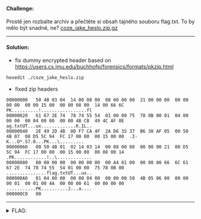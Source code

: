 #### Challenge:

Prostě jen rozbalte archiv a přečtěte si obsah tajného souboru flag.txt. To by mělo být snadné, ne? [coze_jake_heslo.zip.gz](./coze_jake_heslo.zip.gz ":ignore")

---

#### Solution:

- fix dummy encrypted header based on https://users.cs.jmu.edu/buchhofp/forensics/formats/pkzip.html

```bash
hexedit ./coze_jake_heslo.zip
```

- fixed zip headers

```console
00000000   50 4B 03 04  14 00 08 00  08 00 00 00  21 00 00 00  00 00 00 00  00 00 15 00  00 00 08 00  14 00 66 6C  PK..........!.................fl
00000020   61 67 2E 74  78 74 55 54  01 00 00 75  78 0B 00 01  04 00 00 00  00 04 00 00  00 00 4B CB  49 4C AF 0E  ag.txtUT...ux.............K.IL..
00000040   2E 49 2D 4B  8D F7 CA 4F  2A D6 35 37  B6 30 AF 05  00 50 4B 07  08 D5 5C 94  FC 17 00 00  00 15 00 00  .I-K...O*.57.0...PK...\.........
00000060   00 50 4B 01  02 14 03 14  00 08 00 08  00 00 00 21  00 D5 5C 94  FC 17 00 00  00 15 00 00  00 08 00 14  .PK............!..\.............
00000080   00 00 00 00  00 00 00 00  00 A4 81 00  00 00 00 66  6C 61 67 2E  74 78 74 55  54 01 00 00  75 78 0B 00  ...............flag.txtUT...ux..
000000A0   01 04 00 00  00 00 04 00  00 00 00 50  4B 05 06 00  00 00 00 01  00 01 00 4A  00 00 00 61  00 00 00 00  ...........PK..........J...a....
000000C0   00
```

---

<details><summary>FLAG:</summary>

```
flag{Steve_Jobs-7387}
```

</details>
